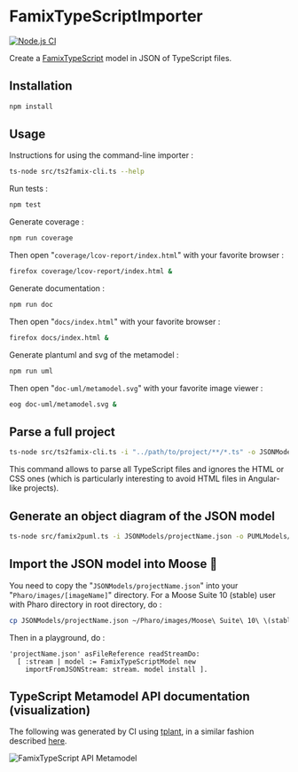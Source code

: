 # FamixTypeScriptImporter

[![Node.js CI](https://github.com/maelpaul/FamixTypeScriptImporter/actions/workflows/node.js.yml/badge.svg)](https://github.com/maelpaul/FamixTypeScriptImporter/actions/workflows/node.js.yml)

Create a [FamixTypeScript](https://github.com/fuhrmanator/FamixTypeScript) model in JSON of TypeScript files.

## Installation

```sh
npm install
```

## Usage

Instructions for using the command-line importer :

```sh
ts-node src/ts2famix-cli.ts --help
```

Run tests :
```sh
npm test
```

Generate coverage :
```sh
npm run coverage
```

Then open "```coverage/lcov-report/index.html```" with your favorite browser : 
```sh
firefox coverage/lcov-report/index.html &
```

Generate documentation :
```sh
npm run doc
```

Then open "```docs/index.html```" with your favorite browser : 
```sh
firefox docs/index.html &
```

Generate plantuml and svg of the metamodel :
```sh
npm run uml
```
Then open "```doc-uml/metamodel.svg```" with your favorite image viewer :
```sh
eog doc-uml/metamodel.svg &
```

## Parse a full project

```sh
ts-node src/ts2famix-cli.ts -i "../path/to/project/**/*.ts" -o JSONModels/projectName.json
```

This command allows to parse all TypeScript files and ignores the HTML or CSS ones (which is particularly interesting to avoid HTML files in Angular-like projects).

## Generate an object diagram of the JSON model

```sh
ts-node src/famix2puml.ts -i JSONModels/projectName.json -o PUMLModels/projectName.puml
```

## Import the JSON model into Moose 🫎

You need to copy the "```JSONModels/projectName.json```" into your "```Pharo/images/[imageName]```" directory.
For a Moose Suite 10 (stable) user with Pharo directory in root directory, do : 
```sh
cp JSONModels/projectName.json ~/Pharo/images/Moose\ Suite\ 10\ \(stable\)/.
```
Then in a playground, do :
```st
'projectName.json' asFileReference readStreamDo:
  [ :stream | model := FamixTypeScriptModel new 
    importFromJSONStream: stream. model install ].
```

## TypeScript Metamodel API documentation (visualization)

The following was generated by CI using [tplant](https://github.com/bafolts/tplant), in a similar fashion described [here](https://modularmoose.org/2021/07/19/automatic-metamodel-documentation-generation.html).

![FamixTypeScript API Metamodel](https://raw.githubusercontent.com/maelpaul/FamixTypeScriptImporter/v1/doc/famix-typescript-model.svg)
